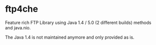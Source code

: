 # ftp4che
Feature rich FTP Library using Java 1.4 / 5.0 (2 different builds) methods and java.nio.

The Java 1.4 is not maintained anymore and only provided as is.
